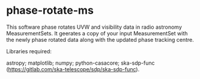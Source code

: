 # phase-rotate-ms





This software phase rotates UVW and visibility data in radio astronomy MeasurementSets. It geerates a copy of your input MeasurementSet with the newly phase rotated data along with the updated phase tracking centre.

Libraries required:

astropy;
matplotlib;
numpy;
python-casacore;
ska-sdp-func (https://gitlab.com/ska-telescope/sdp/ska-sdp-func).
